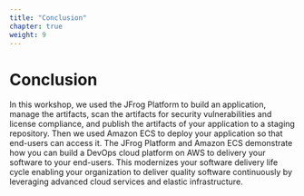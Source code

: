 ```yaml
---
title: "Conclusion"
chapter: true
weight: 9
---
```


# Conclusion

In this workshop, we used the JFrog Platform to build an application, manage the artifacts, scan the artifacts for security vulnerabilities and license compliance, and publish the artifacts of your application to a staging repository. Then we used Amazon ECS to deploy your application so that end-users can access it. The JFrog Platform and Amazon ECS demonstrate how you can build a DevOps cloud platform on AWS to delivery your software to your end-users. This modernizes your software delivery life cycle enabling your organization to deliver quality software continuously by leveraging advanced cloud services and elastic infrastructure.
